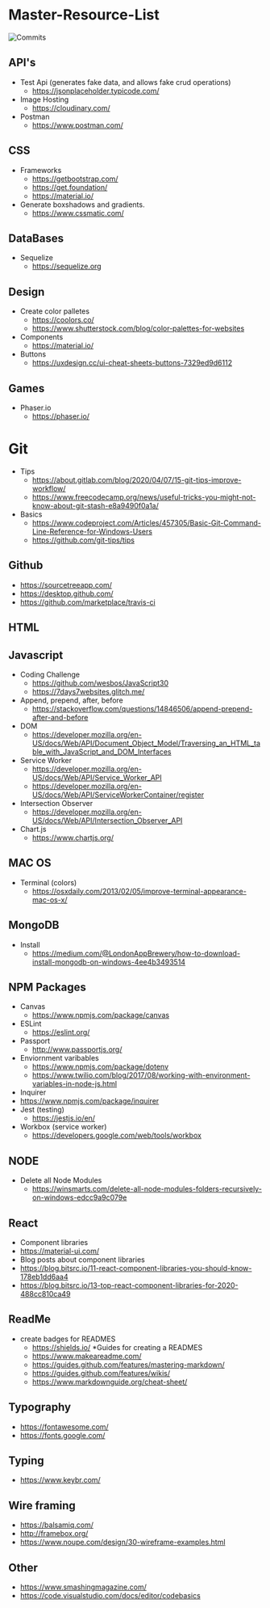 # Master-Resource-List
![Commits](https://img.shields.io/github/last-commit/fomiller/Master-Resource-List)

## API's
* Test Api (generates fake data, and allows fake crud operations)
  * https://jsonplaceholder.typicode.com/
* Image Hosting
  * https://cloudinary.com/
* Postman
  * https://www.postman.com/

## CSS 
* Frameworks
  * https://getbootstrap.com/
  * https://get.foundation/
  * https://material.io/
* Generate boxshadows and gradients.
  * https://www.cssmatic.com/

## DataBases
* Sequelize
  * https://sequelize.org

## Design
* Create color palletes 
  * https://coolors.co/
  * https://www.shutterstock.com/blog/color-palettes-for-websites
* Components
  * https://material.io/
* Buttons
  * https://uxdesign.cc/ui-cheat-sheets-buttons-7329ed9d6112

## Games
* Phaser.io
  * https://phaser.io/

# Git
* Tips
  * https://about.gitlab.com/blog/2020/04/07/15-git-tips-improve-workflow/
  * https://www.freecodecamp.org/news/useful-tricks-you-might-not-know-about-git-stash-e8a9490f0a1a/
* Basics
  * https://www.codeproject.com/Articles/457305/Basic-Git-Command-Line-Reference-for-Windows-Users
  * https://github.com/git-tips/tips

## Github
* https://sourcetreeapp.com/
* https://desktop.github.com/
* https://github.com/marketplace/travis-ci

## HTML

## Javascript
* Coding Challenge
  * https://github.com/wesbos/JavaScript30
  * https://7days7websites.glitch.me/
* Append, prepend, after, before
  * https://stackoverflow.com/questions/14846506/append-prepend-after-and-before
* DOM
  * https://developer.mozilla.org/en-US/docs/Web/API/Document_Object_Model/Traversing_an_HTML_table_with_JavaScript_and_DOM_Interfaces
* Service Worker
  * https://developer.mozilla.org/en-US/docs/Web/API/Service_Worker_API
  * https://developer.mozilla.org/en-US/docs/Web/API/ServiceWorkerContainer/register
* Intersection Observer
  * https://developer.mozilla.org/en-US/docs/Web/API/Intersection_Observer_API
* Chart.js
  * https://www.chartjs.org/

## MAC OS
* Terminal (colors)
  * https://osxdaily.com/2013/02/05/improve-terminal-appearance-mac-os-x/

## MongoDB
* Install
  * https://medium.com/@LondonAppBrewery/how-to-download-install-mongodb-on-windows-4ee4b3493514

## NPM Packages
* Canvas
  * https://www.npmjs.com/package/canvas
* ESLint
  * https://eslint.org/
* Passport
  * http://www.passportjs.org/
* Enviornment varibables
  * https://www.npmjs.com/package/dotenv
  * https://www.twilio.com/blog/2017/08/working-with-environment-variables-in-node-js.html
* Inquirer
 * https://www.npmjs.com/package/inquirer
* Jest (testing)
  * https://jestjs.io/en/
* Workbox (service worker)
  * https://developers.google.com/web/tools/workbox

## NODE
* Delete all Node Modules
  * https://winsmarts.com/delete-all-node-modules-folders-recursively-on-windows-edcc9a9c079e

## React
* Component libraries
 * https://material-ui.com/
* Blog posts about component libraries
 * https://blog.bitsrc.io/11-react-component-libraries-you-should-know-178eb1dd6aa4
 * https://blog.bitsrc.io/13-top-react-component-libraries-for-2020-488cc810ca49

## ReadMe 
* create badges for READMES
  * https://shields.io/
*Guides for creating a READMES
  * https://www.makeareadme.com/
  * https://guides.github.com/features/mastering-markdown/
  * https://guides.github.com/features/wikis/
  * https://www.markdownguide.org/cheat-sheet/

## Typography
* https://fontawesome.com/
* https://fonts.google.com/

## Typing
* https://www.keybr.com/

## Wire framing

* https://balsamiq.com/
* http://framebox.org/
* https://www.noupe.com/design/30-wireframe-examples.html


## Other
* https://www.smashingmagazine.com/
* https://code.visualstudio.com/docs/editor/codebasics

